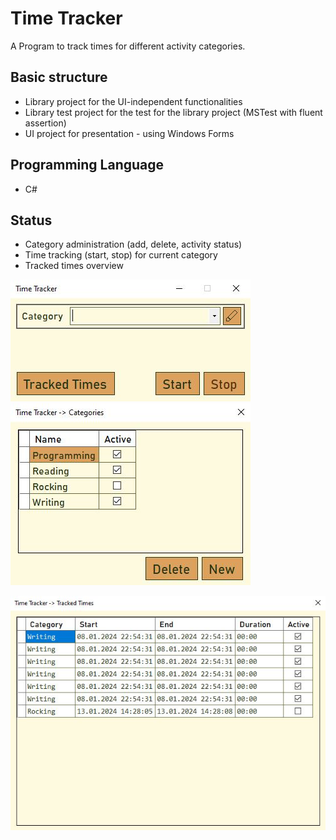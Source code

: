 # Time Tracker
A Program to track times for different activity categories.

## Basic structure
- Library project for the UI-independent functionalities
- Library test project for the test for the library project (MSTest with fluent assertion)
- UI project for presentation - using Windows Forms

## Programming Language
- C#

## Status
- Category administration (add, delete, activity status)
- Time tracking (start, stop) for current category
- Tracked times overview

![Time Tracker Main Form](/README-Images/MainForm.jpg?raw=true "Time Tracker") ![Categories Form](/README-Images/CategoriesForm.jpg?raw=true "Time Tracker")

![TrackedTimes Form](/README-Images/TrackedTimesForm.jpg?raw=true "Time Tracker")
